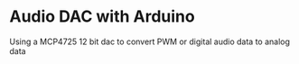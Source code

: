 # Audio DAC with Arduino
Using a MCP4725 12 bit dac to convert PWM or digital audio data to analog data
